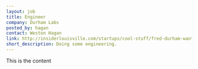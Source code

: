 ```yaml
---
layout: job
title: Engineer
company: Durham Labs
posted_by: hagan
contact: Weston Hagan
link: http://insiderlouisville.com/startups/cool-stuff/fred-durham-wants-play-food-robots-part-two-robots/
short_description: Doing some engineering.
---
```


This is the content